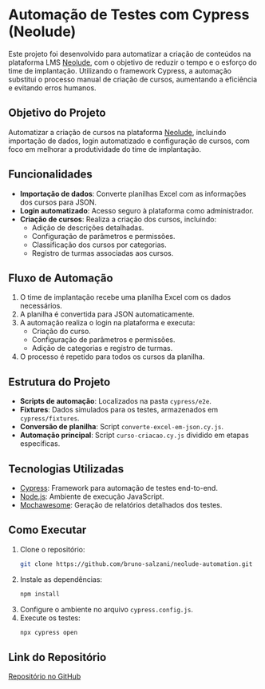 # Automação de Testes com Cypress (Neolude)

Este projeto foi desenvolvido para automatizar a criação de conteúdos na plataforma LMS [Neolude](https://inspand.com.br/plataforma-de-aprendizagem/), com o objetivo de reduzir o tempo e o esforço do time de implantação. Utilizando o framework Cypress, a automação substitui o processo manual de criação de cursos, aumentando a eficiência e evitando erros humanos.

## Objetivo do Projeto
Automatizar a criação de cursos na plataforma [Neolude](https://inspand.com.br/plataforma-de-aprendizagem/), incluindo importação de dados, login automatizado e configuração de cursos, com foco em melhorar a produtividade do time de implantação.

## Funcionalidades

- **Importação de dados**: Converte planilhas Excel com as informações dos cursos para JSON.
- **Login automatizado**: Acesso seguro à plataforma como administrador.
- **Criação de cursos**: Realiza a criação dos cursos, incluindo:
  - Adição de descrições detalhadas.
  - Configuração de parâmetros e permissões.
  - Classificação dos cursos por categorias.
  - Registro de turmas associadas aos cursos.

## Fluxo de Automação

1. O time de implantação recebe uma planilha Excel com os dados necessários.
2. A planilha é convertida para JSON automaticamente.
3. A automação realiza o login na plataforma e executa:
   - Criação do curso.
   - Configuração de parâmetros e permissões.
   - Adição de categorias e registro de turmas.
4. O processo é repetido para todos os cursos da planilha.

##  Estrutura do Projeto

- **Scripts de automação**: Localizados na pasta `cypress/e2e`.
- **Fixtures**: Dados simulados para os testes, armazenados em `cypress/fixtures`.
- **Conversão de planilha**: Script `converte-excel-em-json.cy.js`.
- **Automação principal**: Script `curso-criacao.cy.js` dividido em etapas específicas.

## Tecnologias Utilizadas

- [Cypress](https://www.cypress.io/): Framework para automação de testes end-to-end.
- [Node.js](https://nodejs.org/): Ambiente de execução JavaScript.
- [Mochawesome](https://github.com/adamgruber/mochawesome): Geração de relatórios detalhados dos testes.

## Como Executar

1. Clone o repositório:
   ```bash
   git clone https://github.com/bruno-salzani/neolude-automation.git
   ```
2. Instale as dependências:
   ```bash
   npm install
   ```
3. Configure o ambiente no arquivo `cypress.config.js`.
4. Execute os testes:
   ```bash
   npx cypress open
   ```

## Link do Repositório

[Repositório no GitHub](https://github.com/bruno-salzani/automation-cypress-neolude)
